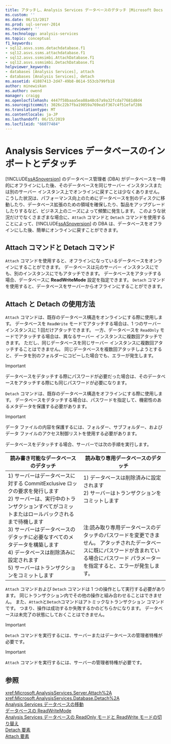 ```yaml
---
title: アタッチし、Analysis Services データベースのデタッチ |Microsoft Docs
ms.custom: ''
ms.date: 06/13/2017
ms.prod: sql-server-2014
ms.reviewer: ''
ms.technology: analysis-services
ms.topic: conceptual
f1_keywords:
- sql12.asvs.ssms.detachdatabase.f1
- sql12.asvs.ssms.attachdatabase.f1
- sql12.asvs.ssmsimbi.AttachDatabase.f1
- sql12.asvs.ssmsimbi.DetachDatabase.f1
helpviewer_keywords:
- databases [Analysis Services], attach
- databases [Analysis Services], detach
ms.assetid: 41887413-2d47-49b8-8614-553cb799fb18
author: minewiskan
ms.author: owend
manager: craigg
ms.openlocfilehash: 4447f58baaa5ea88a48c67a9a32fcda77681d8d4
ms.sourcegitcommit: 3026c22b7fba19059a769ea5f367c4f51efaf286
ms.translationtype: MT
ms.contentlocale: ja-JP
ms.lasthandoff: 06/15/2019
ms.locfileid: "66077484"
---
```

# <a name="attach-and-detach-analysis-services-databases"></a>Analysis Services データベースのインポートとデタッチ
  [!INCLUDE[ssASnoversion](../../includes/ssasnoversion-md.md)] のデータベース管理者 (DBA) がデータベースを一時的にオフラインにした後、そのデータベースを同じサーバー インスタンスまたは別のサーバー インスタンス上でオンラインに戻すことは少なくありません。 こうした状況は、パフォーマンス向上のためにデータベースを別のディスクに移動したり、データベース拡張のための領域を確保したり、製品をアップグレードしたりするなど、ビジネス上のニーズによって頻繁に発生します。 このような状況だけでなくさまざまな場合に、`Attach` コマンドと `Detach` コマンドを使用することによって、[!INCLUDE[ssASnoversion](../../includes/ssasnoversion-md.md)] の DBA は、データベースをオフラインにした後、簡単にオンラインに戻すことができます。  
  
## <a name="attach-and-detach-commands"></a>Attach コマンドと Detach コマンド  
 `Attach` コマンドを使用すると、オフラインになっているデータベースをオンラインにすることができます。 データベースは元のサーバー インスタンスにでも、別のインスタンスにでもアタッチできます。 データベースをアタッチする場合、データベースに **ReadWriteMode** 設定を指定できます。 `Detach` コマンドを使用すると、データベースをサーバーからオフラインにすることができます。  
  
## <a name="attach-and-detach-usage"></a>Attach と Detach の使用方法  
 `Attach` コマンドは、既存のデータベース構造をオンラインにする際に使用します。 データベースを `ReadWrite` モードでアタッチする場合は、1 つのサーバー インスタンスに 1 回だけアタッチできます。 一方、データベースを `ReadOnly` モードでアタッチする場合は、異なるサーバー インスタンスに複数回アタッチできます。 ただし、同じデータベースを同じサーバー インスタンスに複数回アタッチすることはできません。 同じデータベースを複数回アタッチしようとすると、データを別のフォルダーにコピーした場合でも、エラーが発生します。  
  
> [!IMPORTANT]  
>  データベースをデタッチする際にパスワードが必要だった場合は、そのデータベースをアタッチする際にも同じパスワードが必要になります。  
  
 `Detach` コマンドは、既存のデータベース構造をオフラインにする際に使用します。 データベースをデタッチする場合は、パスワードを指定して、機密性のあるメタデータを保護する必要があります。  
  
> [!IMPORTANT]  
>  データ ファイルの内容を保護するには、フォルダー、サブフォルダー、およびデータ ファイルのアクセス制御リストを使用する必要があります。  
  
 データベースをデタッチする場合、サーバーでは次の手順を実行します。  
  
|読み書き可能なデータベースのデタッチ|読み取り専用データベースのデタッチ|  
|--------------------------------------|-------------------------------------|  
|1) サーバーはデータベースに対する CommitExclusive ロックの要求を発行します<br />2) サーバーは、実行中のトランザクションすべてがコミットまたはロールバックされるまで待機します<br />3) サーバーはデータベースのデタッチに必要なすべてのメタデータを構築します<br />4) データベースは削除済みに設定されます<br />5) サーバーはトランザクションをコミットします|1) データベースは削除済みに設定されます<br />2) サーバーはトランザクションをコミットします<br /><br /> <br /><br /> 注:読み取り専用データベースのデタッチのパスワードを変更できません。 アタッチされたデータベースに既にパスワードが含まれている場合にパスワード パラメーターを指定すると、エラーが発生します。|  
  
 `Attach` コマンドおよび `Detach` コマンドは 1 つの操作として実行する必要があります。 同じトランザクション内でその他の操作と組み合わせることはできません。 また、`Attach`と`Detach`コマンドはアトミックなトランザクション コマンドです。 つまり、操作は成功するか失敗するかのどちらかになります。 データベースは未完了の状態にしておくことはできません。  
  
> [!IMPORTANT]  
>  `Detach` コマンドを実行するには、サーバーまたはデータベースの管理者特権が必要です。  
  
> [!IMPORTANT]  
>  `Attach` コマンドを実行するには、サーバーの管理者特権が必要です。  
  
## <a name="see-also"></a>参照  
 <xref:Microsoft.AnalysisServices.Server.Attach%2A>   
 <xref:Microsoft.AnalysisServices.Database.Detach%2A>   
 [Analysis Services データベースの移動](move-an-analysis-services-database.md)   
 [データベースの ReadWriteMode](database-readwritemodes.md)   
 [Analysis Services データベースの ReadOnly モードと ReadWrite モードの切り替え](switch-an-analysis-services-database-between-readonly-and-readwrite-modes.md)   
 [Detach 要素](https://docs.microsoft.com/bi-reference/xmla/xml-elements-commands/detach-element)   
 [Attach 要素](https://docs.microsoft.com/bi-reference/xmla/xml-elements-commands/attach-element)  
  
  
